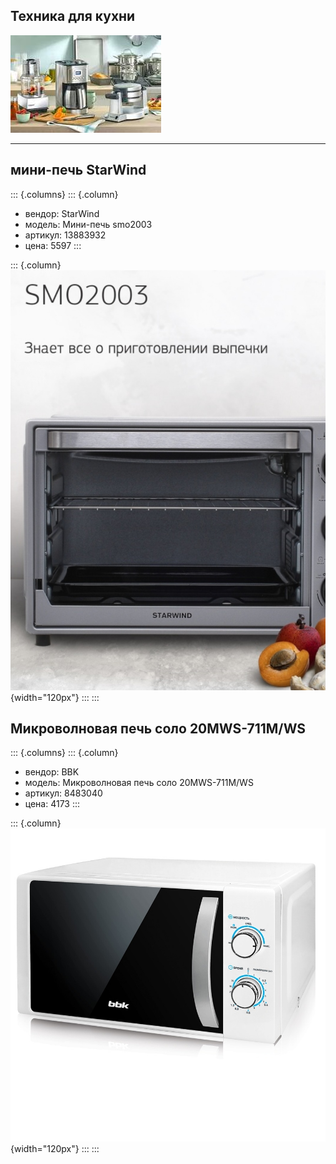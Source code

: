 ## Техника для кухни

![](pic/category_5.jpeg)

------------------------------------------------------------------------

## мини-печь StarWind

::: {.columns}
::: {.column}
-   вендор: StarWind
-   модель: Мини-печь smo2003
-   артикул: 13883932
-   цена: 5597
:::

::: {.column}
![фото товара](pic/13883932.png){width="120px"}
:::
:::

## Микроволновая печь соло 20MWS-711M/WS

::: {.columns}
::: {.column}
-   вендор: BBK
-   модель: Микроволновая печь соло 20MWS-711M/WS
-   артикул: 8483040
-   цена: 4173
:::

::: {.column}
![фото товара](pic/8483040.png){width="120px"}
:::
:::
